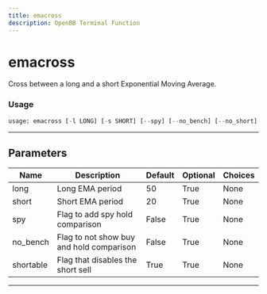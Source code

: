 ```yaml
---
title: emacross
description: OpenBB Terminal Function
---
```


# emacross

Cross between a long and a short Exponential Moving Average.
### Usage 
```python
usage: emacross [-l LONG] [-s SHORT] [--spy] [--no_bench] [--no_short]
```
---
## Parameters
| Name | Description | Default | Optional | Choices |
| ---- | ----------- | ------- | -------- | ------- |
| long | Long EMA period | 50 | True | None |
| short | Short EMA period | 20 | True | None |
| spy | Flag to add spy hold comparison | False | True | None |
| no_bench | Flag to not show buy and hold comparison | False | True | None |
| shortable | Flag that disables the short sell | True | True | None |
---
